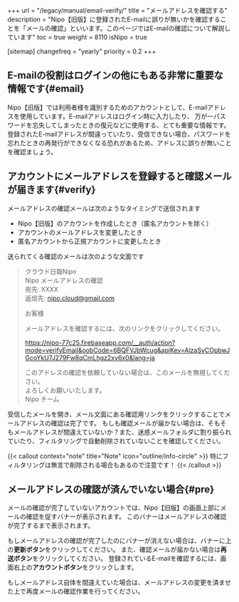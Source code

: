 +++
url = "/legacy/manual/email-verify/"
title = "メールアドレスを確認する"
description = "Nipo【旧版】に登録されたE-mailに誤りが無いかを確認することを「メールの確認」といいます。このページではE-mailの確認について解説しています"
toc = true
weight = 8110
isNipo = true

[sitemap]
  changefreq = "yearly"
  priority = 0.2
+++

## E-mailの役割はログインの他にもある非常に重要な情報です{#email}

Nipo【旧版】では利用者様を識別するためのアカウントとして、E-mailアドレスを使用しています。E-mailアドレスはログイン時に入力したり、
万が一パスワードを忘失してしまったときの復元などに使用する、とても重要な情報です。
登録されたE-mailアドレスが間違っていたり、受信できない場合、パスワードを忘れたときの再発行ができなくなる恐れがあるため、アドレスに誤りが無いことを確認ましょう。

## アカウントにメールアドレスを登録すると確認メールが届きます{#verify}

メールアドレスの確認メールは次のようなタイミングで送信されます

- Nipo【旧版】のアカウントを作成したとき（匿名アカウントを除く）
- アカウントのメールアドレスを変更したとき
- 匿名アカウントから正規アカウントに変更したとき

送られてくる確認のメールは次のような文面です

<blockquote>

クラウド日報Nipo<br>
Nipo メールアドレスの確認<br>
宛先: XXXX<br>
返信先: nipo.cloud@gmail.com<br>

お客様<br>

メールアドレスを確認するには、次のリンクをクリックしてください。

https://nipo-77c25.firebaseapp.com/__auth/action?mode=verifyEmail&oobCode=6BQFVJbWcug&apiKey=AlzaSyCOpbwJGcoYkU7J279Fw8qCmLhgz2xy6x0&lang=ja

このアドレスの確認を依頼していない場合は、このメールを無視してください。<br>
よろしくお願いいたします。<br>
Nipo チーム

</blockquote>

受信したメールを開き、メール文面にある確認用リンクをクリックすることでメールアドレスの確認は完了です。
もしも確認メールが届かない場合は、そもそもメールアドレスが間違えていないか？また、迷惑メールフォルダに割り振られていたり、フィルタリングで自動削除されていないことを確認してください。

{{< callout context="note" title="Note" icon="outline/info-circle" >}}
特にフィルタリングは無言で削除される場合もあるので注意です！
{{< /callout >}}

## メールアドレスの確認が済んでいない場合{#pre}

メールの確認が完了していないアカウントでは、Nipo【旧版】の画面上部にメールの確認を促すバナーが表示されます。
このバナーはメールアドレスの確認が完了するまで表示されます。

もしメールアドレスの確認が完了したのにバナーが消えない場合は、バナーに上の**更新ボタン**をクリックしてください。
また、確認メールが届かない場合は**再送ボタン**をクリックしてください。
登録されているE-mailを確認するには、画面右上の**アカウントボタン**をクリックします。

もしメールアドレス自体を間違えていた場合は、メールアドレスの変更を済ませた上で再度メールの確認作業を行ってください。
